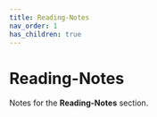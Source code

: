 ```yaml
---
title: Reading-Notes
nav_order: 1
has_children: true
---
```


# Reading-Notes

Notes for the **Reading-Notes** section.
